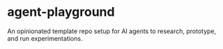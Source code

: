 # agent-playground
An opinionated template repo setup for  AI agents to research, prototype, and run experimentations.
